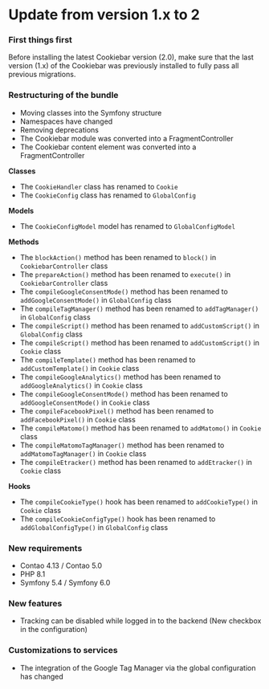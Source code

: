# Update from version 1.x to 2

### First things first
Before installing the latest Cookiebar version (2.0), make sure that the last version (1.x) of the Cookiebar was previously installed to fully pass all previous migrations.

### Restructuring of the bundle
- Moving classes into the Symfony structure
- Namespaces have changed
- Removing deprecations
- The Cookiebar module was converted into a FragmentController
- The Cookiebar content element was converted into a FragmentController

__Classes__
- The `CookieHandler` class has renamed to `Cookie`
- The `CookieConfig` class has renamed to `GlobalConfig`

__Models__
- The `CookieConfigModel` model has renamed to `GlobalConfigModel`

__Methods__
- The `blockAction()` method has been renamed to `block()` in `CookiebarController` class
- The `prepareAction()` method has been renamed to `execute()` in `CookiebarController` class
- The `compileGoogleConsentMode()` method has been renamed to `addGoogleConsentMode()` in `GlobalConfig` class
- The `compileTagManager()` method has been renamed to `addTagManager()` in `GlobalConfig` class
- The `compileScript()` method has been renamed to `addCustomScript()` in `GlobalConfig` class
- The `compileScript()` method has been renamed to `addCustomScript()` in `Cookie` class
- The `compileTemplate()` method has been renamed to `addCustomTemplate()` in `Cookie` class
- The `compileGoogleAnalytics()` method has been renamed to `addGoogleAnalytics()` in `Cookie` class
- The `compileGoogleConsentMode()` method has been renamed to `addGoogleConsentMode()` in `Cookie` class
- The `compileFacebookPixel()` method has been renamed to `addFacebookPixel()` in `Cookie` class
- The `compileMatomo()` method has been renamed to `addMatomo()` in `Cookie` class
- The `compileMatomoTagManager()` method has been renamed to `addMatomoTagManager()` in `Cookie` class
- The `compileEtracker()` method has been renamed to `addEtracker()` in `Cookie` class

__Hooks__
- The `compileCookieType()` hook has been renamed to `addCookieType()` in `Cookie` class
- The `compileCookieConfigType()` hook has been renamed to `addGlobalConfigType()` in `GlobalConfig` class

### New requirements
- Contao 4.13 / Contao 5.0
- PHP 8.1
- Symfony 5.4 / Symfony 6.0

### New features
- Tracking can be disabled while logged in to the backend (New checkbox in the configuration)

### Customizations to services
- The integration of the Google Tag Manager via the global configuration has changed
